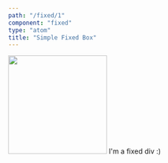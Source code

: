 ```yaml
---
path: "/fixed/1"
component: "fixed"
type: "atom"
title: "Simple Fixed Box"
---
```

<codeblock>
<Box>
  <Fixed
    height="225px"
    top="450px"
    right="95px"
  >
    <Card
      border="2px solid #7ecd28"
      p={2}
    >
      <Image
        src="https://i.gifer.com/5de.gif"
        height="200px"
        width="200px"
      />
      <Flex justifyContent="center">
        I'm a fixed div :)
      </Flex>
    </Card>
  </Fixed>
</Box>
</codeblock>
